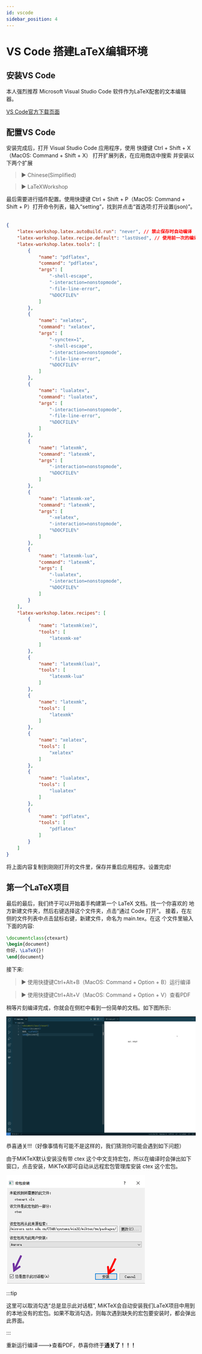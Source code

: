 ```yaml
---
id: vscode
sidebar_position: 4
---
```


# VS Code 搭建LaTeX编辑环境

## 安装VS Code

本人强烈推荐 Microsoft Visual Studio Code 软件作为LaTeX配套的文本编辑器。

[VS Code官方下载页面](https://code.visualstudio.com/Download)

## 配置VS Code

安装完成后，打开 Visual Studio Code 应用程序，使用
快捷键 Ctrl + Shift + X（MacOS: Command + Shift + X） 打开扩展列表，在应用商店中搜索 并安装以下两个扩展

> ▶ Chinese(Simplified)

> ▶ LaTeXWorkshop

最后需要进行插件配置。使用快捷键 Ctrl + Shift + P（MacOS: Command + Shift + P）打开命令列表，输入“setting”，找到并点击“首选项:打开设置(json)”。

```json

{
    "latex-workshop.latex.autoBuild.run": "never", // 禁止保存时自动编译
    "latex-workshop.latex.recipe.default": "lastUsed", // 使用前一次的编译方法
    "latex-workshop.latex.tools": [
        {
            "name": "pdflatex",
            "command": "pdflatex",
            "args": [
                "-shell-escape",
                "-interaction=nonstopmode",
                "-file-line-error",
                "%DOCFILE%"
            ]
        },
        {
            "name": "xelatex",
            "command": "xelatex",
            "args": [
                "-synctex=1",
                "-shell-escape",
                "-interaction=nonstopmode",
                "-file-line-error",
                "%DOCFILE%"
            ]
        },
        {
            "name": "lualatex",
            "command": "lualatex",
            "args": [
                "-interaction=nonstopmode",
                "-file-line-error",
                "%DOCFILE%"
            ]
        },
        {
            "name": "latexmk",
            "command": "latexmk",
            "args": [
                "-interaction=nonstopmode",
                "%DOCFILE%"
            ]
        },
        {
            "name": "latexmk-xe",
            "command": "latexmk",
            "args": [
                "-xelatex",
                "-interaction=nonstopmode",
                "%DOCFILE%"
            ]
        },
        {
            "name": "latexmk-lua",
            "command": "latexmk",
            "args": [
                "-lualatex",
                "-interaction=nonstopmode",
                "%DOCFILE%"
            ]
        }
    ],
    "latex-workshop.latex.recipes": [
        {
            "name": "latexmk(xe)",
            "tools": [
                "latexmk-xe"
            ]
        },
        {
            "name": "latexmk(lua)",
            "tools": [
                "latexmk-lua"
            ]
        },
        {
            "name": "latexmk",
            "tools": [
                "latexmk"
            ]
        },
        {
            "name": "xelatex",
            "tools": [
                "xelatex"
            ]
        },
        {
            "name": "lualatex",
            "tools": [
                "lualatex"
            ]
        },
        {
            "name": "pdflatex",
            "tools": [
                "pdflatex"
            ]
        }
    ]
}
```

将上面内容复制到刚刚打开的文件里，保存并重启应用程序。设置完成!

## 第一个LaTeX项目

最后的最后，我们终于可以开始着手构建第一个 LaTeX 文档。找一个你喜欢的 地方新建文件夹，然后右键选择这个文件夹，点击“通过 Code 打开”。
接着，在左侧的文件列表中点击鼠标右键，新建文件，命名为 main.tex。在这 个文件里输入下面的内容:

```latex
\documentclass{ctexart} 
\begin{document}
你好，\LaTeX{}! 
\end{document}
```

接下来:
> ▶ 使用快捷键Ctrl+Alt+B（MacOS: Command + Option + B）运行编译

> ▶ 使用快捷键Ctrl+Alt+V（MacOS: Command + Option + V）查看PDF 

稍等片刻编译完成，你就会在侧栏中看到一份简单的文档。如下图所示:

![VS Code LaTeX](./img/latex_vscode.png)

恭喜通关!!!（好像事情有可能不是这样的，我们猜测你可能会遇到如下问题）

由于MiKTeX默认安装没有带 ctex 这个中文支持宏包，所以在编译时会弹出如下窗口，点击安装，MiKTeX即可自动从远程宏包管理库安装 ctex 这个宏包。

![](./img/texstudio_install_07.png)

:::tip

这里可以取消勾选“总是显示此对话框”, MiKTeX会自动安装我们LaTeX项目中用到的本地没有的宏包。如果不取消勾选，则每次遇到缺失的宏包要安装时，都会弹出此界面。

:::

重新运行编译———>查看PDF，恭喜你终于**通关了！！！**
